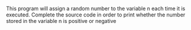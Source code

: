  This program will assign a random number to the variable n each time it is executed. Complete the source code in order to print whether the number stored in the variable n is positive or negative
